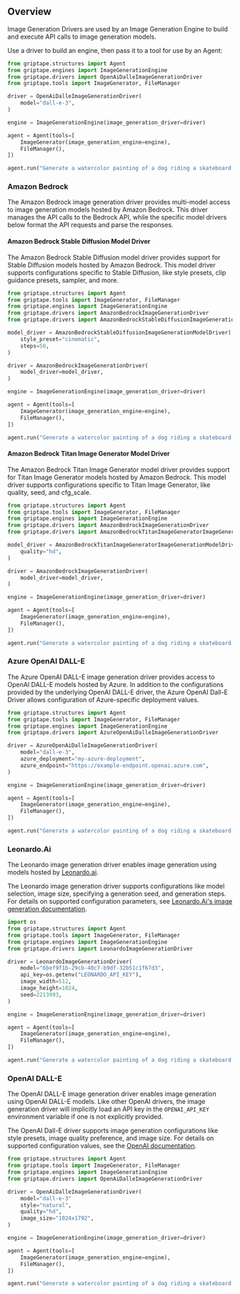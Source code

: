 ## Overview

Image Generation Drivers are used by an Image Generation Engine to build and execute API calls to image generation models.

Use a driver to build an engine, then pass it to a tool for use by an Agent:

```python
from griptape.structures import Agent
from griptape.engines import ImageGenerationEngine
from griptape.drivers import OpenAiDalleImageGenerationDriver
from griptape.tools import ImageGenerator, FileManager

driver = OpenAiDalleImageGenerationDriver(
    model="dall-e-3",
)

engine = ImageGenerationEngine(image_generation_driver=driver)

agent = Agent(tools=[
    ImageGenerator(image_generation_engine=engine),
    FileManager(),
])

agent.run("Generate a watercolor painting of a dog riding a skateboard. Save the image as rad-dog.png.")
```

### Amazon Bedrock

The Amazon Bedrock image generation driver provides multi-model access to image generation models hosted by Amazon Bedrock. This driver manages the API calls to the Bedrock API, while the specific model drivers below format the API requests and parse the responses.

#### Amazon Bedrock Stable Diffusion Model Driver

The Amazon Bedrock Stable Diffusion model driver provides support for Stable Diffusion models hosted by Amazon Bedrock. This model driver supports configurations specific to Stable Diffusion, like style presets, clip guidance presets, sampler, and more.

```python
from griptape.structures import Agent
from griptape.tools import ImageGenerator, FileManager
from griptape.engines import ImageGenerationEngine
from griptape.drivers import AmazonBedrockImageGenerationDriver
from griptape.drivers import AmazonBedrockStableDiffusionImageGenerationModelDriver

model_driver = AmazonBedrockStableDiffusionImageGenerationModelDriver(
    style_preset="cinematic",
    steps=50,
)

driver = AmazonBedrockImageGenerationDriver(
    model_driver=model_driver,
)

engine = ImageGenerationEngine(image_generation_driver=driver)

agent = Agent(tools=[
    ImageGenerator(image_generation_engine=engine),
    FileManager(),
])

agent.run("Generate a watercolor painting of a dog riding a skateboard. Save the image as rad-dog.png.")
```

#### Amazon Bedrock Titan Image Generator Model Driver

The Amazon Bedrock Titan Image Generator model driver provides support for Titan Image Generator models hosted by Amazon Bedrock. This model driver supports configurations specific to Titan Image Generator, like quality, seed, and cfg_scale.

```python
from griptape.structures import Agent
from griptape.tools import ImageGenerator, FileManager
from griptape.engines import ImageGenerationEngine
from griptape.drivers import AmazonBedrockImageGenerationDriver
from griptape.drivers import AmazonBedrockTitanImageGeneratorImageGenerationModelDriver

model_driver = AmazonBedrockTitanImageGeneratorImageGenerationModelDriver(
    quality="hd",
)

driver = AmazonBedrockImageGenerationDriver(
    model_driver=model_driver,
)

engine = ImageGenerationEngine(image_generation_driver=driver)

agent = Agent(tools=[
    ImageGenerator(image_generation_engine=engine),
    FileManager(),
])

agent.run("Generate a watercolor painting of a dog riding a skateboard. Save the image as rad-dog.png.")
```

### Azure OpenAI DALL-E

The Azure OpenAI DALL-E image generation driver provides access to OpenAI DALL-E models hosted by Azure. In addition to the configurations provided by the underlying OpenAI DALL-E driver, the Azure OpenAI Dall-E Driver allows configuration of Azure-specific deployment values.

```python
from griptape.structures import Agent
from griptape.tools import ImageGenerator, FileManager
from griptape.engines import ImageGenerationEngine
from griptape.drivers import AzureOpenAiDalleImageGenerationDriver

driver = AzureOpenAiDalleImageGenerationDriver(
    model="dall-e-3",
    azure_deployment="my-azure-deployment",
    azure_endpoint="https://example-endpoint.openai.azure.com",
)

engine = ImageGenerationEngine(image_generation_driver=driver)

agent = Agent(tools=[
    ImageGenerator(image_generation_engine=engine),
    FileManager(),
])

agent.run("Generate a watercolor painting of a dog riding a skateboard. Save the image as rad-dog.png.")
```

### Leonardo.Ai

The Leonardo image generation driver enables image generation using models hosted by [Leonardo.ai](https://leonardo.ai/).

The Leonardo image generation driver supports configurations like model selection, image size, specifying a generation seed, and generation steps. For details on supported configuration parameters, see [Leonardo.Ai's image generation documentation](https://docs.leonardo.ai/reference/creategeneration). 

```python
import os 
from griptape.structures import Agent
from griptape.tools import ImageGenerator, FileManager
from griptape.engines import ImageGenerationEngine
from griptape.drivers import LeonardoImageGenerationDriver

driver = LeonardoImageGenerationDriver(
    model="6bef9f1b-29cb-40c7-b9df-32b51c1f67d3",
    api_key=os.getenv("LEONARDO_API_KEY"),
    image_width=512,
    image_height=1024,
    seed=2213993,
)

engine = ImageGenerationEngine(image_generation_driver=driver)

agent = Agent(tools=[
    ImageGenerator(image_generation_engine=engine),
    FileManager(),
])

agent.run("Generate a watercolor painting of a dog riding a skateboard. Save the image as rad-dog.png.")
```

### OpenAI DALL-E

The OpenAI DALL-E image generation driver enables image generation using OpenAI DALL-E models. Like other OpenAI drivers, the image generation driver will implicitly load an API key in the `OPENAI_API_KEY` environment variable if one is not explicitly provided.

The OpenAI Dall-E driver supports image generation configurations like style presets, image quality preference, and image size. For details on supported configuration values, see the [OpenAI documentation](https://platform.openai.com/docs/guides/images/introduction).

```python
from griptape.structures import Agent
from griptape.tools import ImageGenerator, FileManager
from griptape.engines import ImageGenerationEngine
from griptape.drivers import OpenAiDalleImageGenerationDriver

driver = OpenAiDalleImageGenerationDriver(
    model="dall-e-3"
    style="natural",
    quality="hd",
    image_size="1024x1792",
)

engine = ImageGenerationEngine(image_generation_driver=driver)

agent = Agent(tools=[
    ImageGenerator(image_generation_engine=engine),
    FileManager(),
])

agent.run("Generate a watercolor painting of a dog riding a skateboard. Save the image as rad-dog.png.")
```
